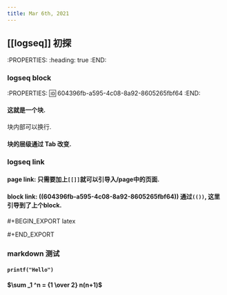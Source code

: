 ```yaml
---
title: Mar 6th, 2021
---
```


## [[logseq]] 初探
:PROPERTIES:
:heading: true
:END:
### logseq block
:PROPERTIES:
:id: 604396fb-a595-4c08-8a92-8605265fbf64
:END:
#### 这就是一个块.
块内部可以换行.
#### 块的层级通过 Tab 改变.
### logseq link
#### page link: 只需要加上`[[]]`就可以引导入/page中的页面.
#### block link: ((604396fb-a595-4c08-8a92-8605265fbf64)) 通过`(())`, 这里引导到了上个block.
#### 
#+BEGIN_EXPORT latex

#+END_EXPORT
### markdown 测试
#### `printf("Hello")`
#### $\sum _1 ^n = {1 \over 2} n(n+1)$
